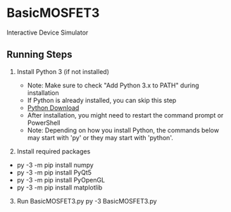 # BasicMOSFET3
Interactive Device Simulator

## Running Steps
1. Install Python 3 (if not installed)
   - Note: Make sure to check "Add Python 3.x to PATH" during installation
   - If Python is already installed, you can skip this step
   - [Python Download](https://www.python.org/downloads/)
   - After installation, you might need to restart the command prompt or PowerShell
   - Note: Depending on how you install Python, the commands below may start with 'py' or they may start with 'python'.

2. Install required packages
 - py -3 -m pip install numpy
 - py -3 -m pip install PyQt5
 - py -3 -m pip install PyOpenGL
 - py -3 -m pip install matplotlib

3. Run BasicMOSFET3.py
   py -3 BasicMOSFET3.py
